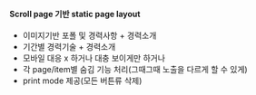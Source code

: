 #### Scroll page 기반 static page layout
- 이미지기반 포폴 및 경력사항 + 경력소개
- 기간별 경력기술 + 경력소개
- 모바일 대응 x 하거나 대충 보이게만 하거나
- 각 page/item별 숨김 기능 처리(그때그때 노출을 다르게 할 수 있게)
- print mode 제공(모든 버튼류 삭제)
